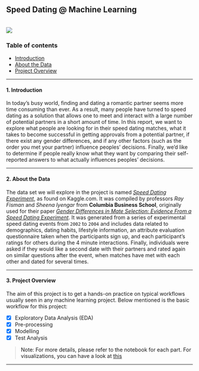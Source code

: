 ## Speed Dating @ Machine Learning

</br>

<div>
  <a href="https://open.vscode.dev/mohammadzainabbas/Speed-Dating-ML" target="_blank" style="cursor: pointer;"> 
    <img src="https://open.vscode.dev/badges/open-in-vscode.svg" style="cursor: pointer;"/>
  </a>
</div>

### Table of contents

- [Introduction](#introduction)
- [About the Data](#about-the-data)
- [Project Overview](#project-overview)

---

<a id="introduction" />

#### 1. Introduction

In today’s busy world, finding and dating a romantic partner seems more time consuming than ever. As a result, many people have turned to speed dating as a solution that allows one to meet and interact with a large number of potential partners in a short amount of time. In this report, we want to explore what people are looking for in their speed dating matches, what it takes to become successful in getting approvals from a potential partner, if there exist any gender differences, and if any other factors (such as the order you met your partner) influence peoples’ decisions. Finally, we’d like to determine if people really know what they want by comparing their self-reported answers to what actually influences peoples’ decisions.

---

<a id="about-the-data" />

#### 2. About the Data

The data set we will explore in the project is named [_Speed Dating Experiment_](https://www.kaggle.com/datasets/annavictoria/speed-dating-experiment), as found on Kaggle.com. It was compiled by professors _Ray Fisman_ and _Sheena Iyengar_ from __Columbia Business School__, originally used for their paper [_Gender Differences in Mate Selection: Evidence From a Speed Dating Experiment_](http://www.stat.columbia.edu/~gelman/stuff_for_blog/sheena.pdf). It was generated from a series of experimental speed dating events from `2002` to `2004` and includes data related to demographics, dating habits, lifestyle information, an attribute evaluation questionnaire taken when the participants sign up, and each participant’s ratings for others during the 4 minute interactions. Finally, individuals were asked if they would like a second date with their partners and rated again on similar questions after the event, when matches have met with each other and dated for several times.

---

<a id="project-overview" />

#### 3. Project Overview

The aim of this project is to get a hands-on practice on typical workflows usually seen in any machine learning project. Below mentioned is the basic workflow for this project:

- [x] Exploratory Data Analysis (EDA)
- [x] Pre-processing
- [x] Modelling
- [x] Test Analysis

> Note: For more details, please refer to the notebook for each part. For visualizations, you can have a look at [this](https://www.python-graph-gallery.com/)

---
